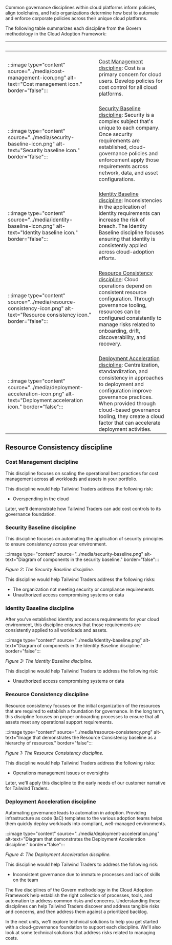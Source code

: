 Common governance disciplines within cloud platforms inform policies, align toolchains, and help organizations determine how best to automate and enforce corporate policies across their unique cloud platforms.

The following table summarizes each discipline from the Govern methodology in the Cloud Adoption Framework:

| &nbsp; | &nbsp; |
|--|--|
| <br> :::image type="content" source="../media/cost-management-icon.png" alt-text="Cost management icon." border="false"::: | <br> [Cost Management discipline](/azure/cloud-adoption-framework/govern/cost-management/?azure-portal=true): Cost is a primary concern for cloud users. Develop policies for cost control for all cloud platforms. |
| <br> :::image type="content" source="../media/security-baseline-icon.png" alt-text="Security baseline icon." border="false"::: | <br> [Security Baseline discipline](/azure/cloud-adoption-framework/govern/security-baseline/?azure-portal=true): Security is a complex subject that's unique to each company. Once security requirements are established, cloud-governance policies and enforcement apply those requirements across network, data, and asset configurations.|
| <br> :::image type="content" source="../media/identity-baseline-icon.png" alt-text="Identity baseline icon." border="false"::: | <br> [Identity Baseline discipline](/azure/cloud-adoption-framework/govern/identity-baseline/?azure-portal=true): Inconsistencies in the application of identity requirements can increase the risk of breach. The Identity Baseline discipline focuses ensuring that identity is consistently applied across cloud-adoption efforts. |
| <br> :::image type="content" source="../media/resource-consistency-icon.png" alt-text="Resource consistency icon." border="false"::: | <br> [Resource Consistency discipline](/azure/cloud-adoption-framework/govern/resource-consistency/?azure-portal=true): Cloud operations depend on consistent resource configuration. Through governance tooling, resources can be configured consistently to manage risks related to onboarding, drift, discoverability, and recovery. |
| <br> :::image type="content" source="../media/deployment-acceleration-icon.png" alt-text="Deployment acceleration icon." border="false"::: | <br> [Deployment Acceleration discipline](/azure/cloud-adoption-framework/govern/deployment-acceleration/?azure-portal=true): Centralization, standardization, and consistency in approaches to deployment and configuration improve governance practices. When provided through cloud-based governance tooling, they create a cloud factor that can accelerate deployment activities. |

## Resource Consistency discipline

### Cost Management discipline

This discipline focuses on scaling the operational best practices for cost management across all workloads and assets in your portfolio.

This discipline would help Tailwind Traders address the following risk:

- Overspending in the cloud

Later, we'll demonstrate how Tailwind Traders can add cost controls to its governance foundation.

### Security Baseline discipline

This discipline focuses on automating the application of security principles to ensure consistency across your environment.

:::image type="content" source="../media/security-baseline.png" alt-text="Diagram of components in the security baseline." border="false":::

*Figure 2: The Security Baseline discipline.*

This discipline would help Tailwind Traders address the following risks:

- The organization not meeting security or compliance requirements
- Unauthorized access compromising systems or data

### Identity Baseline discipline

After you've established identity and access requirements for your cloud environment, this discipline ensures that those requirements are consistently applied to all workloads and assets.

:::image type="content" source="../media/identity-baseline.png" alt-text="Diagram of components in the Identity Baseline discipline." border="false":::

*Figure 3: The Identity Baseline discipline.*

This discipline would help Tailwind Traders to address the following risk:

- Unauthorized access compromising systems or data

### Resource Consistency discipline

Resource consistency focuses on the initial organization of the resources that are required to establish a foundation for governance. In the long term, this discipline focuses on proper onboarding processes to ensure that all assets meet any operational support requirements.

:::image type="content" source="../media/resource-consistency.png" alt-text="Image that demonstrates the Resource Consistency baseline as a hierarchy of resources." border="false":::

*Figure 1: The Resource Consistency discipline.*

This discipline would help Tailwind Traders address the following risks:

- Operations management issues or oversights

Later, we'll apply this discipline to the early needs of our customer narrative for Tailwind Traders.

### Deployment Acceleration discipline

Automating governance leads to automation in adoption. Providing infrastructure as code (IaC) templates to the various adoption teams helps them quickly deploy workloads into compliant, well-managed environments.

:::image type="content" source="../media/deployment-acceleration.png" alt-text="Diagram that demonstrates the Deployment Acceleration discipline." border="false":::

*Figure 4: The Deployment Acceleration discipline.*

This discipline would help Tailwind Traders to address the following risk:

- Inconsistent governance due to immature processes and lack of skills on the team

The five disciplines of the Govern methodology in the Cloud Adoption Framework help establish the right collection of processes, tools, and automation to address common risks and concerns. Understanding these disciplines can help Tailwind Traders discover and address tangible risks and concerns, and then address them against a prioritized backlog.

In the next units, we'll explore technical solutions to help you get started with a cloud-governance foundation to support each discipline. We'll also look at some technical solutions that address risks related to managing costs.
